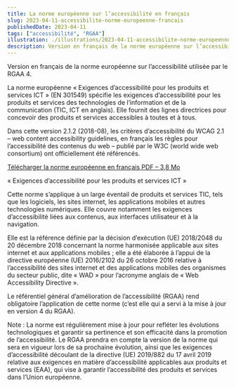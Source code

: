 ```yaml
---
title: La norme européenne sur l’accessibilité en français
slug: 2023-04-11-accessibilite-norme-europeenne-francais
publishedDate: 2023-04-11
tags: ["accessibilité", "RGAA"]
illustration: ./illustrations/2023-04-11-accessibilite-norme-europeenne-francais.png
description: Version en français de la norme européenne sur l’accessibilité utilisée par le RGAA 4
---
```

<p>Version en français de la norme européenne sur l’accessibilité utilisée par le RGAA 4.</p>
<p class="fr-text--lead">La norme européenne « Exigences d’accessibilité pour les produits et services ICT » (EN 301549) spécifie les exigences d’accessibilité pour les produits et services des technologies de l’information et de la communication (TIC, ICT en anglais). Elle fournit des lignes directrices pour concevoir des produits et services accessibles à toutes et à tous. 
</p>

Dans cette version 2.1.2 (2018-08), les critères d’accessibilité du WCAG 2.1 – <span lang="en">web content accessibility guidelines</span>, en français les règles pour l’accessibilité des contenus du web – publié par le W3C (<span lang="en">world wide web consortium</span>) ont officiellement été référencés.


<div class="fr-download fr-enlarge-link fr-download--card  fr-my-4w">
    <p>
        <a href="/assets/doc/fr_301549v020102p.pdf" download class="fr-download__link">Télécharger la norme européenne en français
              <span class="fr-download__detail">PDF – 3,8 Mo</span>
        </a>
    </p>
    <p class="fr-download__desc">« Exigences d’accessibilité pour les produits et services ICT »</p>
</div>


Cette norme s’applique à un large éventail de produits et services TIC, tels que les logiciels, les sites internet, les applications mobiles et autres technologies numériques. Elle couvre notamment les exigences d’accessibilité liées aux contenus, aux interfaces utilisateur et à la navigation. 

Elle est la référence définie par la décision d’exécution (UE) 2018/2048 du 20 décembre 2018 concernant la norme harmonisée applicable aux sites internet et aux applications mobiles ; elle a été élaborée à l’appui de la directive européenne (UE) 2016/2102 du 26 octobre 2016 relative à l’accessibilité des sites internet et des applications mobiles des organismes du secteur public, dite « WAD » pour l’acronyme anglais de « <span lang="en">Web Accessibility Directive</span> ».

Le référentiel général d’amélioration de l’accessibilité (RGAA) rend obligatoire l’application de cette norme (c’est elle qui a servi à la mise à jour en version 4 du RGAA).


Note : La norme est régulièrement mise à jour pour refléter les évolutions technologiques et garantir sa pertinence et son efficacité dans la promotion de l’accessibilité. Le RGAA prendra en compte la version de la norme qui sera en vigueur lors de sa prochaine évolution, ainsi que les exigences d’accessibilité découlant de la directive (UE) 2019/882 du 17 avril 2019 relative aux exigences en matière d’accessibilité applicables aux produits et services (EAA), qui vise à garantir l’accessibilité des produits et services dans l’Union européenne.
